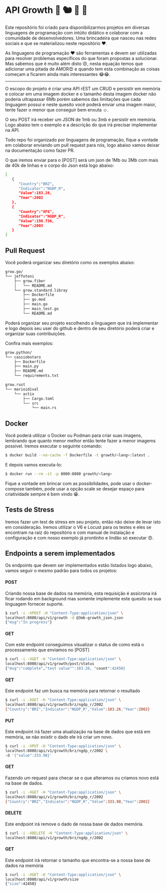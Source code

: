 # API Growth 💙 🐿️ 🐍 🦀

Este repositório foi criado para disponibilizarmos projetos em diversas linguagens de programação com intúito didático e colaborar com a comunidade de desenvolvedores. Uma brincadeira que nasceu nas redes sociais e que se materializou neste repositório ❤️.

As linguagens de programação ❤️ são ferramentas e devem ser utilizadas para resolver problemas específicos do que foram propostas a solucionar. Mas sabemos que é muito além disto 😍, nesta equação temos que adicionar uma pitada de AMOR😍 e quando tem esta combinação as coisas começam a ficarem ainda mais interessantes 😂😂.

---
O escopo do projeto é criar uma API rEST um CRUD e persistir em memória e colocar em uma imagem docker e o tamanho desta imagem docker não poderia ultrapassar 6Mb porém sabemos das limitações que cada linguagem possui e neste quesito você poderá enviar uma imagem maior, tente fazer o menor que conseguir bem enxuta ☺️.

O seu POST irá receber um JSON de 1mb ou 3mb e persistir em memória.
Logo abaixo tem o exemplo e a descrição do que irá precisar implementar na API.

Todo repo foi organizado por linguagens de programação, fique a vontade em colaborar enviando um pull request para nós, logo abaixo vamos deixar na documentação como fazer PR.

O que iremos enviar para o [POST] será um json de 1Mb ou 3Mb com mais de 40k de linhas e o corpo do Json está logo abaixo:
```bash
[
   {
      "Country":"BRZ",
      "Indicator":"NGDP_R",
      "Value":183.26,
      "Year":2002
   },
   {
      "Country":"AFG",
      "Indicator":"NGDP_R",
      "Value":198.736,
      "Year":2003
   }
]
```
## Pull Request

Você poderá organizar seu diretório como os exemplos abaixo:
```bash
grow.go/
└── jeffotoni
    ├── grow.fiber
    │   └── README.md
    └── grow.standard.libray
        ├── Dockerfile
        ├── go.mod
        ├── main.go
        ├── main_test.go
        └── README.md

```
Poderá organizar seu projeto escolhendo a linguagem que irá implementar e logo depois seu user do github e dentro de seu 
diretório poderá criar e organizar suas contribuições.

Confira mais exemplos:
```bash
grow.python/
└── cassiobotaro
    ├── Dockerfile
    ├── main.py
    ├── README.md
    └── requirements.txt
```

```bash
grow.rust
└── marioidival
    └── actix
        ├── Cargo.toml
        └── src
            └── main.rs
```
## Docker
Você poderá utilizar o Docker ou Podman para criar suas imagens, lembrando que quanto menor melhor então tente fazer a menor imagems possível.
Iremos executar o seguinte comando:
```bash
$ docker build --no-cache -f Dockerfile -t growth/<lang>:latest .
```
E depois vamos executa-lo:
```bash
$ docker run --rm -it -p 8080:8080 growth/<lang>
```

Fique a vontade em brincar com as possibilidades, pode usar o docker-compose também, pode usar a opção scale se desejar espaço para criatividade sempre é bem vindo 😁.

## Tests de Stress

Iremos fazer um test de stress em seu projeto, então não deixe de levar isto em consideração. Iremos utilizar o V6 e Locust para os testes e eles se encontram na raiz do repositório e com manual de instalação e configuração e com nosso exemplo já prontinho e lindão só executar 😍.


## Endpoints a serem implementados
Os endpoints que devem ser implementados estão listados logo abaixo, vamos seguir o mesmo padrão para todos os projetos:

#### POST
Criando nossa base de dados na memória, esta requisição é assícrona irá ficar rodando em background mas somente implemente este quesito se sua linguagem fornecer suporte. 
```bash
$ curl -i -XPOST -H "Content-Type:application/json" \
localhost:8080/api/v1/growth -d @3mb-growth_json.json
{"msg":"In progress"}
```

#### GET
Com este endpoint conseguimos visualizar o status de como está o processamento que enviamos no [POST]
```bash
$ curl -i -XGET -H "Content-Type:application/json" \
localhost:8080/api/v1/growth/post/status
{"msg":"complete","test value"":183.26, "count":42450}
```
#### GET
Este endpoint faz um busca na memória para retornar o resultado
```bash
$ curl -i -XGET -H "Content-Type:application/json" \
localhost:8080/api/v1/growth/brz/ngdp_r/2002
{"Country":"BRZ","Indicator":"NGDP_R","Value":183.26,"Year":2002}
```
#### PUT
Este endpoint irá fazer uma atualização na base de dados que está em memória,
se não existir o dado ele irá criar um novo.
```bash
$ curl -i -XPUT -H "Content-Type:application/json" \
localhost:8080/api/v1/growth/brz/ngdp_r/2002 \
-d '{"value":333.98}'
```
#### GET
Fazendo um request para checar se o que alteramos ou criamos novo está na base de dados.
```bash
$ curl -i -XGET -H "Content-Type:application/json" \
localhost:8080/api/v1/growth/brz/ngdp_r/2002
{"Country":"BRZ","Indicator":"NGDP_R","Value":333.98,"Year":2002}
```
#### DELETE
Este endpoint irá remove o dado de nossa base de dados memória.
```bash
$ curl -i -XDELETE -H "Content-Type:application/json" \
localhost:8080/api/v1/growth/brz/ngdp_r/2002 
```
#### GET
Este endpoint irá retornar o tamanho que encontra-se a nossa base de dados na memória
```bash
$ curl -i -XGET -H "Content-Type:application/json" \
localhost:8080/api/v1/growth/size
{"size":42450}
```
